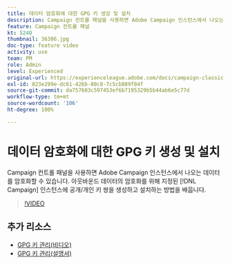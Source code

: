 ```yaml
---
title: 데이터 암호화에 대한 GPG 키 생성 및 설치
description: Campaign 컨트롤 패널을 사용하면 Adobe Campaign 인스턴스에서 나오는 데이터를 암호화할 수 있습니다. 아웃바운드 데이터의 암호화를 위해 지정된 Campaign 인스턴스에 공개/개인 키 쌍을 생성하고 설치하는 방법을 배웁니다.
feature: Campaign 컨트롤 패널
kt: 5240
thumbnail: 36386.jpg
doc-type: feature video
activity: use
team: PM
role: Admin
level: Experienced
original-url: https://experienceleague.adobe.com/docs/campaign-classic-learn/tutorials/administrating/control-panel-acc/gpg-key-management/generating-and-installing-gpg-keys-for-data-encryption.html
exl-id: 823e299e-dc61-426b-80c8-7c5cb889f04f
source-git-commit: da757603c597453ef6b7195329b5b44ab6e5c77d
workflow-type: tm+mt
source-wordcount: '106'
ht-degree: 100%

---
```


# 데이터 암호화에 대한 GPG 키 생성 및 설치

Campaign 컨트롤 패널을 사용하면 Adobe Campaign 인스턴스에서 나오는 데이터를 암호화할 수 있습니다. 아웃바운드 데이터의 암호화를 위해 지정된 [!DNL Campaign] 인스턴스에 공개/개인 키 쌍을 생성하고 설치하는 방법을 배웁니다.

>[!VIDEO](https://video.tv.adobe.com/v/36386?quality=12)

## 추가 리소스

* [GPG 키 관리(비디오)](./gpg-key-management-overview.md)
* [GPG 키 관리(설명서)](https://experienceleague.adobe.com/docs/control-panel/using/instances-settings/gpg-keys-management.html?lang=ko)
